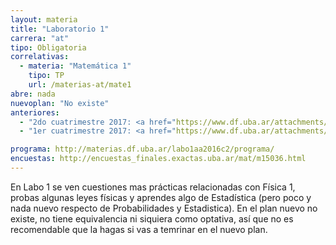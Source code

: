 ```yaml
---
layout: materia
title: "Laboratorio 1"
carrera: "at"
tipo: Obligatoria
correlativas:
  - materia: "Matemática 1"
    tipo: TP
    url: /materias-at/mate1
abre: nada
nuevoplan: "No existe"
anteriores:
  - "2do cuatrimestre 2017: <a href="https://www.df.uba.ar/attachments/article/26/segundo.pdf">Horarios</a>"
  - "1er cuatrimestre 2017: <a href="https://www.df.uba.ar/attachments/article/26/primero.pdf">Horarios</a>"

programa: http://materias.df.uba.ar/labo1aa2016c2/programa/
encuestas: http://encuestas_finales.exactas.uba.ar/mat/m15036.html
---
```


En Labo 1 se ven cuestiones mas prácticas relacionadas con Física 1, probas algunas leyes físicas y aprendes algo de Estadística (pero poco y nada nuevo respecto de Probabilidades y Estadistica). En el plan nuevo no existe, no tiene equivalencia ni siquiera como optativa, así que no es recomendable que la hagas si vas a temrinar en el nuevo plan.